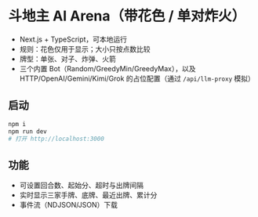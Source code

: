 # 斗地主 AI Arena（带花色 / 单对炸火）
- Next.js + TypeScript，可本地运行
- 规则：花色仅用于显示；大小只按点数比较
- 牌型：单张、对子、炸弹、火箭
- 三个内置 Bot（Random/GreedyMin/GreedyMax），以及 HTTP/OpenAI/Gemini/Kimi/Grok 的占位配置（通过 `/api/llm-proxy` 模拟）
## 启动
```bash
npm i
npm run dev
# 打开 http://localhost:3000
```
## 功能
- 可设置回合数、起始分、超时与出牌间隔
- 实时显示三家手牌、底牌、最近出牌、累计分
- 事件流（NDJSON/JSON）下载